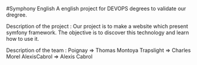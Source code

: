 #Symphony English
A english project for DEVOPS degrees to validate our dregree.

Description of the project :
Our project is to make a website which present symfony framework. The objective
is to discover this technology and learn how to use it.

Description of the team :
Poignay => Thomas Montoya
Trapslight => Charles Morel
AlexisCabrol => Alexis Cabrol
